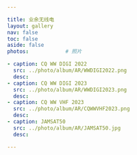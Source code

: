 ```yaml
---

title: 业余无线电
layout: gallery
nav: false
toc: false
aside: false
photos:            # 照片

- caption: CQ WW DIGI 2022
  src: ../photo/album/AR/WWDIGI2022.png
  desc: 
- caption: CQ WW DIGI 2023
  src: ../photo/album/AR/WWDIGI2023.png
  desc: 
- caption: CQ WW VHF 2023
  src: ../photo/album/AR/CQWWVHF2023.png
  desc: 
- caption: JAMSAT50
  src: ../photo/album/AR/JAMSAT50.jpg
  desc: 

---
```

